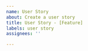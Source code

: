 ```yaml
---
name: User Story
about: Create a user story
title: User Story - [Feature]
labels: user story
assignees: ''

---
```


<!--
Example: 
As a {blank} I want to {blank} so that I can {blank}

* Clarification
* Another point 
-->
